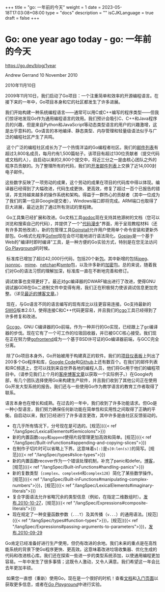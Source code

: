 +++
title = "go: 一年前的今天"
weight = 1
date = 2023-05-18T17:03:08+08:00
type = "docs"
description = ""
isCJKLanguage = true
draft = false
+++

# Go: one year ago today - go: 一年前的今天

https://go.dev/blog/1year

Andrew Gerrand
10 November 2010

2010年11月10日



​	2009年11月10日，我们启动了Go项目：一个注重简单和效率的开源编程语言。在接下来的一年中，Go项目本身和它的社区都发生了许多进展。

​	我们开始构建一种系统编程语言——通常可以用C或C++编写的程序类型——但我们惊讶地发现Go作为通用编程语言的效用。我们预计会吸引C、C++和Java程序员的兴趣，但是来自Python和JavaScript等动态类型语言的用户的兴趣激增，这是出乎意料的。Go语言的本地编译、静态类型、内存管理和轻量级语法似乎与广泛的编程社区产生了共鸣。

​	这个广泛的编程社区成长为了一个热情洋溢的Go编程者社区。我们的[邮件列表](http://groups.google.com/group/golang-nuts)有超过3,800名成员，每月约有1,500篇帖子。该项目有超过130位贡献者（提交代码或文档的人），自启动以来的2,800个提交中，将近三分之一是由核心团队之外的程序员贡献的。为了整理所有的代码，我们的[开发邮件列表](http://groups.google.com/group/golang-dev)上交换了近14,000封电子邮件。

​	这些数字反映了一项劳动的成果，这个劳动的成果在项目的代码库中得以体现。编译器已经得到了大幅改进，代码生成更快、更高效，修复了超过一百个已报告的错误，并支持越来越多的操作系统和架构。得益于一群热心的贡献者（其中一位成为了我们的第一位非Google提交者），Windows端口即将完成。ARM端口也取得了巨大进展，最近达到了通过所有测试的里程碑。

​	Go工具集已经扩展和改进。Go文档工具[godoc](https://go.dev/cmd/godoc/)现在支持其他源树的文档（您可以浏览和搜索自己的代码），并提供了一个"[代码漫步](https://go.dev/doc/codewalk/)"界面，用于呈现教程材料（还有许多其他改进）。新的包管理工具[Goinstall](https://go.dev/cmd/goinstall/)允许用户使用单个命令安装和更新外部包。Go格式化程序[Gofmt](https://go.dev/cmd/gofmt/)现在会尽可能地进行语法简化。[Goplay](https://go.dev/misc/goplay/)是一个基于Web的"编译时即时编译"工具，是一种方便的Go实验方式，特别是在您无法访问[Go Playground](https://go.dev/doc/play/)的时候。

​	标准库已增加了超过42,000行代码，包括20个新[包](https://go.dev/pkg/)。其中新增的包括[jpeg](https://go.dev/pkg/image/jpeg/)、[jsonrpc](https://go.dev/pkg/rpc/jsonrpc/)、[mime](https://go.dev/pkg/mime/)、[netchan](https://go.dev/pkg/netchan/)和[smtp](https://go.dev/pkg/smtp/)包，以及许多新的[加密](https://go.dev/pkg/crypto/)包。总的来说，随着我们对Go的语法习惯的理解加深，标准库一直在不断地完善和修订。

​	调试故事也变得更好了。最近对gc编译器的DWARF输出进行了改进，使得GNU调试器GDB在Go二进制文件中变得有用，我们正在积极努力使该调试信息更加完整。（详见[最近的博客文章](https://blog.golang.org/2010/11/debugging-go-code-status-report.html)。）

​	现在，与Go语言不同的语言编写的现有库比以往更容易连接。Go支持最新的[SWIG](http://www.swig.org/)版本2.0.1，使得连接C和C++代码更容易，并且我们的[cgo](https://go.dev/cmd/cgo/)工具已经得到了许多修复和改进。

​	[Gccgo](https://go.dev/doc/install/gccgo)，GNU C编译器的Go前端，作为一种并行的Go实现，已经跟上了gc编译器的步伐。现在它有了一个可工作的垃圾回收器，并已被GCC核心接受。我们现在正在努力使[gofrontend](http://code.google.com/p/gofrontend/)成为一个基于BSD许可证的Go编译器前端，与GCC完全分离。

​	除了Go项目本身外，Go开始被用于构建真正的软件。我们的[项目仪表板](http://godashboard.appspot.com/project)上列出了200多个Go程序和库，[Google Code](http://code.google.com/hosting/search?q=label:Go)和[Github](https://github.com/search?q=language:Go)上还有数百个。在我们的邮件列表和IRC频道上，您可以找到来自世界各地的编程人员，他们将Go用于他们的编程项目中。（请参见我们上个月的[客座博客文章](https://blog.golang.org/2010/10/real-go-projects-smarttwitter-and-webgo.html)以获取一个实际例子。）在Google内部，有几个团队选择使用Go来构建生产软件，并且我们收到了其他公司正在使用Go开发大型系统的报告。我们还与一些使用Go作为教学语言的教育工作者取得了联系。

​	语言本身也在增长和成熟。在过去的一年中，我们收到了许多功能请求。但Go是一种小型语言，我们努力确保任何新功能在简单性和实用性之间取得了正确的平衡。自启动以来，我们已经进行了许多语言更改，其中许多是由社区反馈驱动的。

- 在几乎所有情况下，分号现在是可选的。[规范]({{< ref "/langSpec/LexicalElements#Semicolons">}})
- 新的内置函数`copy`和`append`使得片段管理更加高效和简单。[规范]({{< ref "/langSpec/Built-inFunctions#appending-and-copying-slices">}})   
- 在制作子切片时可以省略上下界。这意味着`s[:]`是`s[0:len(s)]`的简写。[规范]({{< ref "/langSpec/types#slice-types">}}) 
- 新的内置函数recover作为一个错误处理机制，补充了panic和defer。[博客](../DeferPanicAandRecover)，[规范]({{< ref "/langSpec/Built-inFunctions#handling-panics">}}) 
- 新的复数类型（`complex`、`complex64`和`complex128`）简化了某些数学操作。[规范]({{< ref "/langSpec/Built-inFunctions#manipulating-complex-numbers">}})，[规范]({{< ref "/langSpec/LexicalElements#imaginary-literals">}})  
- 复合字面语法允许省略冗余的类型信息（例如，在指定二维数组时）。[发布.2010-10-27](https://go.dev/doc/devel/release.html#2010-10-27)，[规范]({{< ref "/langSpec/Expressions#composite-literals">}})  
- 现在规定了一种变量函数参数（`...T`）及其传播（`v...`）的通用语法。[规范]({{< ref "/langSpec/types#function-types">}})，[规范]({{< ref "/langSpec/Expressions#passing-arguments-to-parameters">}})，[发布.2010-09-29](https://go.dev/doc/devel/release.html#2010-09-29) 

​	Go肯定已经准备好进行生产使用，但仍有改进的余地。我们未来的重点是在高性能系统的背景下使Go程序更快、更高效。这意味着改进垃圾收集器、优化生成的代码和改进核心库。我们还在探索一些进一步的类型系统添加，以使通用编程更加容易。一年中发生了很多事情；这既令人激动，又令人满意。我们希望这一年会比去年更加丰硕。

​	如果您一直想（重新）使用Go，现在是一个很好的时机！查看[文档](https://go.dev/doc/docs.html)和[入门页面](https://go.dev/doc/install.html)以获取更多信息，或者在[*Go Playground*](https://go.dev/doc/play/)中进行实验。
